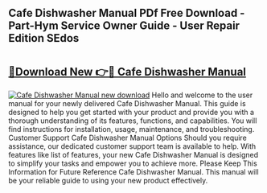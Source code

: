 ## Cafe Dishwasher Manual PDf Free Download - Part-Hym Service Owner Guide - User Repair Edition SEdos

# <h2><a href="http://bc34922.oget.top/?id=Cafe+Dishwasher+Manual">🔗Download New 👉🔴 Cafe Dishwasher Manual</a></h2>

[![Cafe Dishwasher Manual new download](https://i.imgur.com/5g1atiW.png)](http://bc34922.oget.top/?id=Cafe+Dishwasher+Manual)
Hello and welcome to the user manual for your newly delivered Cafe Dishwasher Manual. This guide is designed to help you get started with your product and provide you with a thorough understanding of its features, functions, and capabilities. You will find instructions for installation, usage, maintenance, and troubleshooting. Customer Support Cafe Dishwasher Manual Options Should you require assistance, our dedicated customer support team is available to help. With features like list of features, your new Cafe Dishwasher Manual is designed to simplify your tasks and empower you to achieve more. Please Keep This Information for Future Reference Cafe Dishwasher Manual. This manual will be your reliable guide to using your new product effectively.
